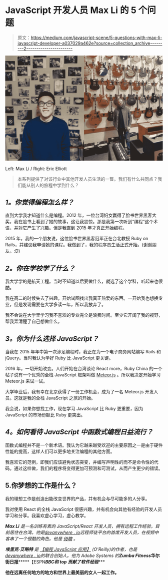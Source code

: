 # JavaScript 开发人员 Max Li 的 5 个问题

> 原文：<https://medium.com/javascript-scene/5-questions-with-max-li-javascript-developer-a037029a462e?source=collection_archive---------2----------------------->

![](img/b51092429f86d17a17bb23e6fac12796.png)

Left: Max Li / Right: Eric Elliott

> 本系列提供了对该行业中其他开发人员生活的一瞥。我们有什么共同点？我们能从别人的旅程中学到什么？

## *1。你觉得编程怎么样？*

直到大学我才知道什么是编程。2012 年，一位台湾妇女赢得了脸书世界黑客大奖，我在脸书上看到了她的故事，这让我震惊。那是我第一次听到“编程”这个术语，并对它产生了兴趣。但是我直到 2015 年才真正开始编程。

2015 年，我的一个朋友说，这位脸书世界黑客冠军正在台北教授 Ruby on Rails，并建议我申请她的课程。我做到了，我的程序员生活正式开始。(谢谢朋友。:D)

## *2。你在学校学了什么？*

我大学学的是航天工程。当时不知道以后要做什么，就选了这个学科，听起来也很酷。

我在高二的时候失去了兴趣，开始试图找出我真正热爱的东西。一开始我也想换专业，但是发现需要在大学多读一年，所以我放弃了。

我不会说在大学里学习我不喜欢的专业完全是浪费时间。至少它开阔了我的视野，帮我弄清楚了自己想做什么。

## *3。你为什么选择 JavaScript？*

当我在 2015 年年中第一次涉足编程时，我正在为一个电子商务网站编写 Rails 和 jQuery。当时我认为学好 Ruby 比 JavaScript 更关键。

2016 年，一切开始改变。人们开始在台湾谈论 React more，Ruby China 的一个帖子说有一个优秀的全栈 JavaScript 框架叫做 [Meteor.js](https://www.meteor.com/) 。所以我决定开始学习 Meteor.js 来试一试。

大学毕业后，我有幸在北京获得了一份工作机会，成为了一名 Meteor.js 开发人员。这就是我的全栈 JavaScript 之旅的开始。

我会说，如果你想找工作，现在学习 JavaScript 比 Ruby 更重要，因为 JavaScript 的市场份额比 Ruby 更突出。

## *4。如何看待 JavaScript 中函数式编程日益流行？*

函数式编程并不是一个新术语。我认为它越来越受欢迎的主要原因之一是由于硬件性能的提高，这样人们可以更多地关注编程的其他方面。

我喜欢它的范例，即我们应该避免状态突变，并编写声明性的而不是命令性的代码。通过这样做，我们的程序将变得更加可预测和可测试，从而产生更少的错误。

## 5.你梦想的工作是什么？

我的理想工作是创造出能改变世界的产品，并有机会与尽可能多的人分享。

我对使用 React 的全栈 JavaScript 很感兴趣，并有机会向其他有经验的开发人员学习和分享。我喜欢虚心学习，虚心教学。

***Max Li*** *是一名训练有素的 JavaScript/React 开发人员，拥有远程工作经验，目前居住在台湾。他是*[*devanywhere . io*](https://devanywhere.io)*远程师徒平台的首席开发人员，在视频中客串了一个很酷的角色。他是* [*待聘*](mailto:max.li@coderemail.com?subject=Job+Opportunity) *。*

***埃里克·艾略特*** *是* [*【编程 JavaScript 应用】*](http://pjabook.com) *(O'Reilly)的作者，也是*[*devanywhere . io*](https://devanywhere.io)*的联合创始人。他为 Adobe Systems 的******Zumba Fitness*******华尔街日报*******【ESPN*******BBC****和 top 贡献了软件经验******

**他在远离任何地方的地方和世界上最美丽的女人一起工作。**